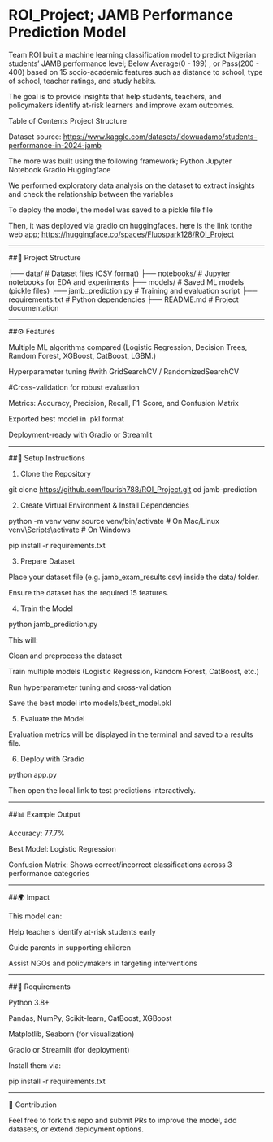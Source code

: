 # ROI_Project; JAMB Performance Prediction Model

Team ROI built a machine learning classification model to predict Nigerian students’ JAMB performance level; Below Average(0 - 199) , or Pass(200 - 400) based on 15 socio-academic features such as distance to school, type of school, teacher ratings, and study habits. 

The goal is to provide insights that help students, teachers, and policymakers identify at-risk learners and improve exam outcomes.

Table of Contents 
Project Structure 

Dataset source: https://www.kaggle.com/datasets/idowuadamo/students-performance-in-2024-jamb

The more was built using the following framework;
Python
Jupyter Notebook 
Gradio 
Huggingface 

We performed exploratory data analysis on the dataset to extract insights and check the relationship between the variables 





To deploy the model, the model was saved to a pickle file file 

Then, it was deployed via gradio on huggingfaces. here is the link tonthe web app; https://huggingface.co/spaces/Fluospark128/ROI_Project















---

##📂 Project Structure

├── data/                 # Dataset files (CSV format)
├── notebooks/            # Jupyter notebooks for EDA and experiments
├── models/               # Saved ML models (pickle files)
├── jamb_prediction.py    # Training and evaluation script
├── requirements.txt      # Python dependencies
├── README.md             # Project documentation


---

##⚙️ Features

Multiple ML algorithms compared (Logistic Regression, Decision Trees, Random Forest, XGBoost, CatBoost, LGBM.)

Hyperparameter tuning #with GridSearchCV / RandomizedSearchCV

#Cross-validation for robust evaluation

Metrics: Accuracy, Precision, Recall, F1-Score, and Confusion Matrix

Exported best model in .pkl format

Deployment-ready with Gradio or Streamlit



---

##🚀 Setup Instructions

1. Clone the Repository

git clone https://github.com/lourish788/ROI_Project.git
cd jamb-prediction

2. Create Virtual Environment & Install Dependencies

python -m venv venv
source venv/bin/activate   # On Mac/Linux
venv\Scripts\activate      # On Windows

pip install -r requirements.txt

3. Prepare Dataset

Place your dataset file (e.g. jamb_exam_results.csv) inside the data/ folder.

Ensure the dataset has the required 15 features.


4. Train the Model

python jamb_prediction.py

This will:

Clean and preprocess the dataset

Train multiple models (Logistic Regression, Random Forest, CatBoost, etc.)

Run hyperparameter tuning and cross-validation

Save the best model into models/best_model.pkl


5. Evaluate the Model

Evaluation metrics will be displayed in the terminal and saved to a results file.

6. Deploy with Gradio

python app.py

Then open the local link to test predictions interactively.



---

##📊 Example Output

Accuracy: 77.7%

Best Model: Logistic Regression

Confusion Matrix: Shows correct/incorrect classifications across 3 performance categories



---

##🌍 Impact

This model can:

Help teachers identify at-risk students early

Guide parents in supporting children

Assist NGOs and policymakers in targeting interventions



---

##📌 Requirements

Python 3.8+

Pandas, NumPy, Scikit-learn, CatBoost, XGBoost

Matplotlib, Seaborn (for visualization)

Gradio or Streamlit (for deployment)


Install them via:

pip install -r requirements.txt


---

🤝 Contribution

Feel free to fork this repo and submit PRs to improve the model, add datasets, or extend deployment options.
